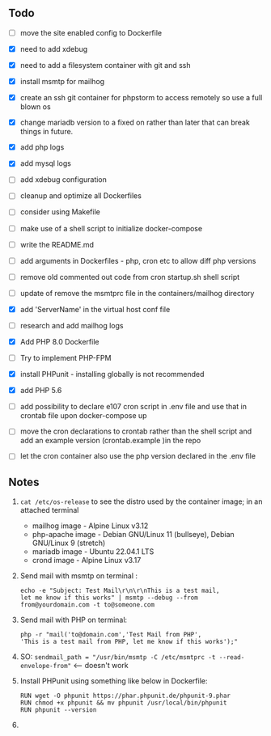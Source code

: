 ## Todo

- [ ] move the site enabled config to Dockerfile
- [x] need to add xdebug
- [x] need to add a filesystem container with git and ssh
- [x] install msmtp for mailhog
- [x] create an ssh git container for phpstorm to access remotely so use a full blown os
- [x] change mariadb version to a fixed on rather than later that can break things in future.
- [x] add php logs
- [x] add mysql logs
- [ ] add xdebug configuration
- [ ] cleanup and optimize all Dockerfiles
- [ ] consider using Makefile
- [ ] make use of a shell script to initialize docker-compose
- [ ] write the README.md
- [ ] add arguments in Dockerfiles - php, cron etc to allow diff php versions
- [ ] remove old commented out code from cron startup.sh shell script
- [ ] update of remove the msmtprc file in the containers/mailhog directory
- [x] add 'ServerName' in the virtual host conf file
- [ ] research and add mailhog logs
- [x] Add PHP 8.0 Dockerfile
- [ ] Try to implement PHP-FPM 
- [x] install PHPunit - installing globally is not recommended
- [x] add PHP 5.6
- [ ] add possibility to declare e107 cron script in .env file and use that in crontab file upon docker-compose up
- [ ] move the cron declarations to crontab rather than the shell script and add an example version (crontab.example )in the repo 
- [ ] let the cron container also use the php version declared in the .env file


## Notes
1. `cat /etc/os-release` to see the distro used by the container image; in an attached terminal
    - mailhog image - Alpine Linux v3.12
    - php-apache image - Debian GNU/Linux 11 (bullseye), Debian GNU/Linux 9 (stretch)
    - mariadb image - Ubuntu 22.04.1 LTS
    - crond image - Alpine Linux v3.17
2. Send mail with msmtp on terminal :
    ```console    
    echo -e "Subject: Test Mail\r\n\r\nThis is a test mail, 
    let me know if this works" | msmtp --debug --from from@yourdomain.com -t to@someone.com
    ```
3. Send mail with PHP on terminal: 
    ```console    
    php -r "mail('to@domain.com','Test Mail from PHP', 
    'This is a test mail from PHP, let me know if this works');"
    ```
4. SO: `sendmail_path = "/usr/bin/msmtp -C /etc/msmtprc -t --read-envelope-from"` <-- doesn't work

5. Install PHPunit using something like below in Dockerfile:
    ```console
    RUN wget -O phpunit https://phar.phpunit.de/phpunit-9.phar
    RUN chmod +x phpunit && mv phpunit /usr/local/bin/phpunit
    RUN phpunit --version
    ```
6. 
